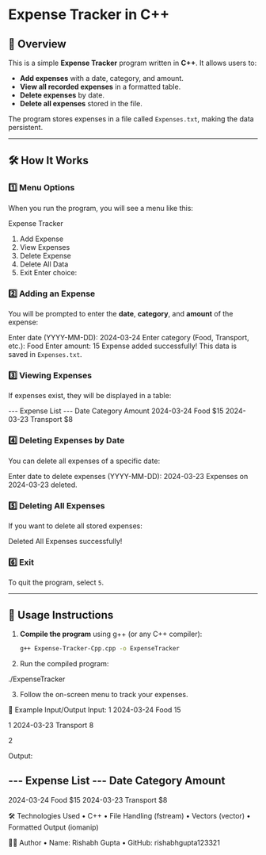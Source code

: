 # Expense Tracker in C++

## 📌 Overview
This is a simple **Expense Tracker** program written in **C++**. It allows users to:
- **Add expenses** with a date, category, and amount.
- **View all recorded expenses** in a formatted table.
- **Delete expenses** by date.
- **Delete all expenses** stored in the file.

The program stores expenses in a file called `Expenses.txt`, making the data persistent.

---

## 🛠️ How It Works
### **1️⃣ Menu Options**
When you run the program, you will see a menu like this:

Expense Tracker

1. Add Expense
2. View Expenses
3. Delete Expense
4. Delete All Data
5. Exit Enter choice:

### **2️⃣ Adding an Expense**
You will be prompted to enter the **date**, **category**, and **amount** of the expense:

Enter date (YYYY-MM-DD): 2024-03-24 
Enter category (Food, Transport, etc.): Food 
Enter amount: 15 
Expense added successfully!
This data is saved in `Expenses.txt`.

### **3️⃣ Viewing Expenses**
If expenses exist, they will be displayed in a table:

--- Expense List --- 
Date Category Amount
2024-03-24 Food $15 
2024-03-23 Transport $8

### **4️⃣ Deleting Expenses by Date**
You can delete all expenses of a specific date:

Enter date to delete expenses (YYYY-MM-DD): 2024-03-23 Expenses on 2024-03-23 deleted.

### **5️⃣ Deleting All Expenses**
If you want to delete all stored expenses:

Deleted All Expenses successfully!

### **6️⃣ Exit**
To quit the program, select `5`.

---

## 📌 Usage Instructions
1. **Compile the program** using g++ (or any C++ compiler):
   ```sh
   g++ Expense-Tracker-Cpp.cpp -o ExpenseTracker

2. Run the compiled program:

  ./ExpenseTracker

3. Follow the on-screen menu to track your expenses.

📌 Example Input/Output
Input:
1
2024-03-24
Food
15

1
2024-03-23
Transport
8

2

Output:

--- Expense List ---
Date        Category       Amount
----------------------------------
2024-03-24  Food          $15
2024-03-23  Transport     $8


🛠️ Technologies Used
• C++
• File Handling (fstream)
• Vectors (vector)
• Formatted Output (iomanip)

👨‍💻 Author
• Name: Rishabh Gupta
• GitHub: rishabhgupta123321
